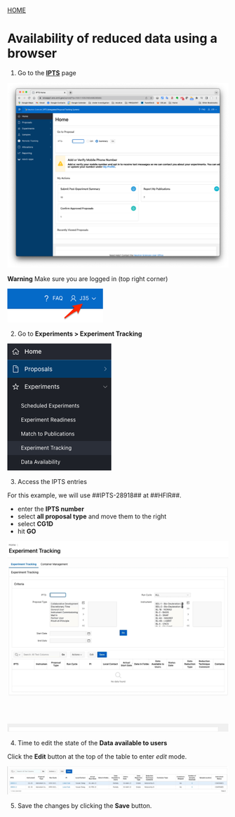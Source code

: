 [HOME](index.md)

# Availability of reduced data using a browser

1. Go to the **[IPTS](https://snsapp1.sns.ornl.gov/)** page

<img src='images/ipts_ornl_gov.png' />

**Warning** Make sure you are logged in (top right corner)

<img src='images/log_in.png' />

2. Go to **Experiments > Experiment Tracking**

<img src='images/experiment_tracking_link.png' />

3. Access the IPTS entries

For this example, we will use ##IPTS-28918## at ##HFIR##.

 * enter the **IPTS number**
 * select **all proposal type** and move them to the right
 * select **CG1D**
 * hit **GO**
 
<img src='images/experiment_tracking.gif' />

4. Time to edit the state of the **Data available to users**

Click the **Edit** button at the top of the table to enter *edit* mode. 

<img src='images/edit_table.gif' />

5. Save the changes by clicking the **Save** button.
